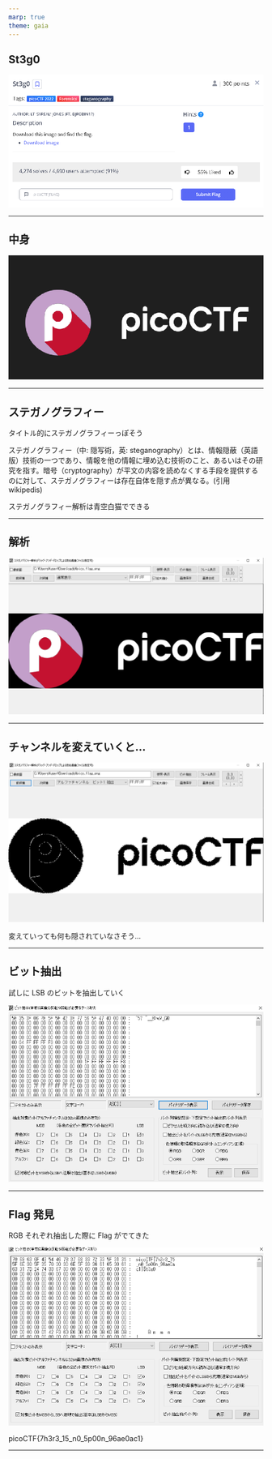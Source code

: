 ```yaml
---
marp: true
theme: gaia
---
```


## St3g0

![height:500](St3g0/St3g0.PNG)

---

## 中身

![height:400](St3g0/St3g01.png)

---

## ステガノグラフィー

タイトル的にステガノグラフィーっぽそう

ステガノグラフィー（中: 隠写術，英: steganography）とは、情報隠蔽（英語版）技術の一つであり、情報を他の情報に埋め込む技術のこと、あるいはその研究を指す。暗号（cryptography）が平文の内容を読めなくする手段を提供するのに対して、ステガノグラフィーは存在自体を隠す点が異なる。(引用 wikipedis)

ステガノグラフィー解析は青空白猫でできる

---

## 解析

![height:500](St3g0/St3g02.png)

---

## チャンネルを変えていくと...

![height:500](St3g0/St3g03.png)

変えていっても何も隠されていなさそう...

---

## ビット抽出

試しに LSB のビットを抽出していく

![height:400](St3g0/St3g04.png)

---

## Flag 発見

RGB それぞれ抽出した際に Flag がでてきた

![height:350](St3g0/St3g05.png)

picoCTF{7h3r3_15_n0_5p00n_96ae0ac1}

---
